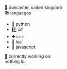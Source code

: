 📌 doncaster, united kingdom  
📚 languages
- 🐍 python
- #️⃣ c#
- ➕ c++
- 🌙 lua
- 📜 javascript  

💼 currently working on:  
nothing lol
